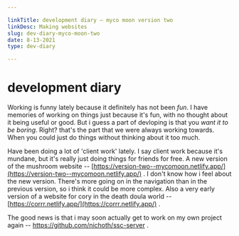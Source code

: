 ```yaml
---

linkTitle: development diary — myco moon version two
linkDesc: Making websites
slug: dev-diary-myco-moon-two
date: 8-13-2021
type: dev-diary

---
```


# development diary

Working is funny lately because it definitely has not been *fun*. I have memories of working on things  just because it's fun, with no thought about it being useful or good. But i guess a part of devloping is that you *want it to be boring*. Right? that's the part that we were always working towards. When you could just do things without thinking about it too much.

Have been doing a lot of 'client work' lately. I say client work because it's mundane, but it's really just doing things for friends for free. A new version of the mushroom website -- [https://version-two--mycomoon.netlify.app/](https://version-two--mycomoon.netlify.app/) . I don't know how i feel about the new version. There's more going on in the navigation than in the previous version, so i think it could be more complex. Also a very early version of a website for cory in the death doula world -- [https://corrr.netlify.app/](https://corrr.netlify.app/) .

The good news is that i may soon actually get to work on my own project again -- https://github.com/nichoth/ssc-server . 

